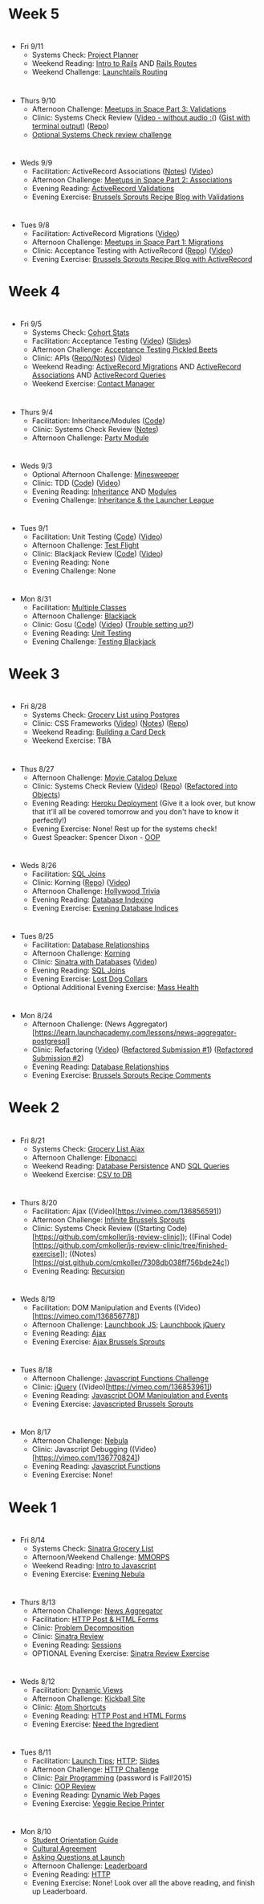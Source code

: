 # Week 5

#
* Fri 9/11
  - Systems Check: [Project Planner](https://learn.launchacademy.com/lessons/project-planner)
  - Weekend Reading: [Intro to Rails](https://learn.launchacademy.com/lessons/intro-to-rails) AND [Rails Routes](https://learn.launchacademy.com/lessons/rails-routes)
  - Weekend Challenge: [Launchtails Routing](https://learn.launchacademy.com/lessons/launchtails-routing)

#
* Thurs 9/10
  - Afternoon Challenge: [Meetups in Space Part 3: Validations](https://learn.launchacademy.com/lessons/meetups-in-space-3-validations)
  - Clinic: Systems Check Review ([Video - without audio :(](https://vimeo.com/138921982)) ([Gist with terminal output](https://gist.github.com/mlg-/e9d8b9a93306d60d2983)) ([Repo](https://github.com/mlg-/ghost_tours))
  - [Optional Systems Check review challenge](https://gist.github.com/cmkoller/0c5ccfa56c978fdf5cf0)

#
* Weds 9/9
  - Facilitation: ActiveRecord Associations ([Notes](https://docs.google.com/presentation/d/1l2wxtUQkdGp4tFh6O1HFVjX5a5ec2ioUIMqT0XL7WYM/edit?usp=sharing)) ([Video](https://vimeo.com/138765027))
  - Afternoon Challenge: [Meetups in Space Part 2: Associations]( https://learn.launchacademy.com/lessons/meetups-in-space-2-associations)
  - Evening Reading: [ActiveRecord Validations](https://learn.launchacademy.com/lessons/activerecord-validations)
  - Evening Exercise: [Brussels Sprouts Recipe Blog with Validations](https://learn.launchacademy.com/lessons/evening-exercise-ar-validations)

#
* Tues 9/8
  - Facilitation: ActiveRecord Migrations ([Video](https://vimeo.com/138704367 (edited)))
  - Afternoon Challenge: [Meetups in Space Part 1: Migrations](https://learn.launchacademy.com/lessons/meetups-in-space-1-migrations)
  - Clinic: Acceptance Testing with ActiveRecord ([Repo](https://github.com/davidrf/AR_acceptance_testing_fall_2015)) ([Video](https://github.com/davidrf/AR_acceptance_testing_fall_2015))
  - Evening Exercise: [Brussels Sprouts Recipe Blog with ActiveRecord](https://learn.launchacademy.com/lessons/evening-exercise-ar-querying-associations)

# Week 4

#
* Fri 9/5
  - Systems Check: [Cohort Stats](https://learn.launchacademy.com/lessons/cohort-stats)
  - Facilitation: Acceptance Testing ([Video](https://vimeo.com/138337561)) ([Slides](https://docs.google.com/presentation/d/1d0Jb7SxvUl1NdaUbDHo8gn2q3P5dPy1kDK2okAtH_Lg/edit?usp=sharing))
  - Afternoon Challenge: [Acceptance Testing Pickled Beets](https://learn.launchacademy.com/lessons/acceptance-testing-brussels-sprouts)
  - Clinic: APIs ([Repo/Notes](https://github.com/mlg-/magical-intertubes)) ([Video]( https://vimeo.com/138353688))
  - Weekend Reading: [ActiveRecord Migrations](https://learn.launchacademy.com/lessons/activerecord-migrations) AND [ActiveRecord Associations](https://learn.launchacademy.com/lessons/activerecord-associations) AND [ActiveRecord Queries](https://learn.launchacademy.com/lessons/activerecord-crud)
  - Weekend Exercise: [Contact Manager](https://learn.launchacademy.com/lessons/contact-manager)

#
* Thurs 9/4
  - Facilitation: Inheritance/Modules ([Code](https://gist.github.com/alxjrvs/cd5abdcefede7d4acaca))
  - Clinic: Systems Check Review ([Notes]((https://gist.github.com/alxjrvs/035787e1206eb9a1a075)))
  - Afternoon Challenge: [Party Module](https://learn.launchacademy.com/lessons/party-module)

#
* Weds 9/3
  - Optional Afternoon Challenge: [Minesweeper](https://learn.launchacademy.com/lessons/minesweeper)
  - Clinic: TDD ([Code](https://github.com/EliseFitz15/tdd-pokemon-fall)) ([Video](https://vimeo.com/138140415))
  - Evening Reading: [Inheritance](https://learn.launchacademy.com/lessons/inheritance) AND [Modules](https://learn.launchacademy.com/lessons/modules)
  - Evening Challenge: [Inheritance & the Launcher League](https://learn.launchacademy.com/lessons/inheritance-launchers-league)

#
* Tues 9/1
  - Facilitation: Unit Testing ([Code](https://github.com/LaunchAcademy/bank)) ([Video](https://vimeo.com/137970873))
  - Afternoon Challenge: [Test Flight](https://learn.launchacademy.com/lessons/test-flight)
  - Clinic: Blackjack Review ([Code](https://github.com/davidrf/blackjack_clinic_fall_2015/blob/master/blackjack.rb)) ([Video]( https://vimeo.com/138021795))
  - Evening Reading: None
  - Evening Challenge: None

#
* Mon 8/31
  - Facilitation: [Multiple Classes](https://vimeo.com/137850300)
  - Afternoon Challenge: [Blackjack](https://learn.launchacademy.com/lessons/blackjack)
  - Clinic: Gosu ([Code](https://github.com/davidrf/gosu_fall_2015)) ([Video](https://vimeo.com/137885693)) ([Trouble setting up?](https://learn.launchacademy.com/questions/148))
  - Evening Reading: [Unit Testing](https://learn.launchacademy.com/lessons/tdd-unit-testing)
  - Evening Challenge: [Testing Blackjack](https://learn.launchacademy.com/lessons/evening-black-jack-challenge)

# Week 3

#
* Fri 8/28
  - Systems Check: [Grocery List using Postgres](https://learn.launchacademy.com/lessons/grocery-list-postgres)
  - Clinic: CSS Frameworks ([Video](https://vimeo.com/137644401)) ([Notes]( https://github.com/cmkoller/css_frameworks_example/blob/fall-2015/css_frameworks.md)) ([Repo](https://github.com/cmkoller/css_frameworks_example/tree/fall-2015))
  - Weekend Reading: [Building a Card Deck](https://learn.launchacademy.com/lessons/building-a-card-deck)
  - Weekend Exercise: TBA

#
* Thus 8/27
  - Afternoon Challenge: [Movie Catalog Deluxe](https://learn.launchacademy.com/lessons/movie-catalog-deluxe
)
  - Clinic: Systems Check Review ([Video](https://vimeo.com/137532521)) ([Repo](https://github.com/davidrf/beer_reviews_fall_2015)) ([Refactored into Objects](https://github.com/davidrf/beer_reviews_fall_2015/tree/refactored_branch))
  - Evening Reading: [Heroku Deployment](https://devcenter.heroku.com/articles/getting-started-with-ruby-o) (Give it a look over, but know that it'll all be covered tomorrow and you don't have to know it perfectly!)
  - Evening Exercise: None! Rest up for the systems check!
  - Guest Speacker: Spencer Dixon - [OOP](https://vimeo.com/137700463)

#
* Weds 8/26
  - Facilitation: [SQL Joins](https://vimeo.com/137388464)
  - Clinic: Korning ([Repo]( https://github.com/EliseFitz15/korning-fall)) ([Video](https://vimeo.com/137537551))
  - Afternoon Challenge: [Hollywood Trivia](https://learn.launchacademy.com/lessons/hollywood-trivia)
  - Evening Reading: [Database Indexing](https://learn.launchacademy.com/lessons/database-indexes)
  - Evening Exercise: [Evening Database Indices](https://learn.launchacademy.com/lessons/evening-database-indices)

#
* Tues 8/25
  - Facilitation: [Database Relationships](https://vimeo.com/137258944)
  - Afternoon Challenge: [Korning](https://learn.launchacademy.com/lessons/korning)
  - Clinic: [Sinatra with Databases](https://github.com/mlg-/url-shortener-machine) ([Video](https://vimeo.com/137312398))
  - Evening Reading: [SQL Joins](https://learn.launchacademy.com/lessons/sql-joins)
  - Evening Exercise: [Lost Dog Collars](https://learn.launchacademy.com/lessons/evening-lost-dog-collars)
  - Optional Additional Evening Exercise: [Mass Health](https://learn.launchacademy.com/lessons/mass-health)

#
* Mon 8/24
  - Afternoon Challenge: (News Aggregator)[https://learn.launchacademy.com/lessons/news-aggregator-postgresql]
  - Clinic: Refactoring ([Video](https://vimeo.com/137245734)) ([Refactored Submission #1](https://learn.launchacademy.com/submissions/8393)) ([Refactored Submission #2](https://learn.launchacademy.com/submissions/8407))
  - Evening Reading: [Database Relationships](https://learn.launchacademy.com/lessons/database-relationships)
  - Evening Exercise: [Brussels Sprouts Recipe Comments](https://learn.launchacademy.com/lessons/evening-brussels-sprouts-comments)

# Week 2

#
* Fri 8/21
  - Systems Check: [Grocery List Ajax](https://learn.launchacademy.com/lessons/grocery-list-ajax)
  - Afternoon Challenge: [Fibonacci](https://learn.launchacademy.com/lessons/fibonacci)
  - Weekend Reading: [Database Persistence](https://learn.launchacademy.com/lessons/database-persistence) AND [SQL Queries](https://learn.launchacademy.com/lessons/sql-queries)
  - Weekend Exercise: [CSV to DB](https://learn.launchacademy.com/lessons/evening-csv-to-db)

#
* Thurs 8/20
  - Facilitation: Ajax ((Video)[https://vimeo.com/136856591])
  - Afternoon Challenge: [Infinite Brussels Sprouts](https://learn.launchacademy.com/lessons/infinite-brussel-sprouts)
  - Clinic: Systems Check Review ((Starting Code)[https://github.com/cmkoller/js-review-clinic]); ((Final Code)[https://github.com/cmkoller/js-review-clinic/tree/finished-exercise]); ((Notes)[https://gist.github.com/cmkoller/7308db038ff756bde24c])
  - Evening Reading: [Recursion](https://learn.launchacademy.com/lessons/recursion)

#
* Weds 8/19
  - Facilitation: DOM Manipulation and Events ((Video)[https://vimeo.com/136856778])
  - Afternoon Challenge: [Launchbook JS](https://learn.launchacademy.com/lessons/launchbook-js); [Launchbook jQuery](https://learn.launchacademy.com/lessons/launchbook-jquery)
  - Evening Reading: [Ajax](https://learn.launchacademy.com/lessons/ajax)
  - Evening Exercise: [Ajax Brussels Sprouts]( https://learn.launchacademy.com/lessons/evening-ajax-brussels-sprouts)

#
* Tues 8/18
  - Afternoon Challenge: [Javascript Functions Challenge](https://learn.launchacademy.com/lessons/js-functions-challenge)
  - Clinic: [jQuery](https://github.com/mlg-/space-tacos) ((Video)[https://vimeo.com/136853961])
  - Evening Reading: [Javascript DOM Manipulation and Events](https://learn.launchacademy.com/lessons/javascript-dom-and-events)
  - Evening Exercise: [Javascripted Brussels Sprouts](https://learn.launchacademy.com/lessons/evening-javascripted-brussels-sprouts)

#
* Mon 8/17
  - Afternoon Challenge: [Nebula](https://learn.launchacademy.com/lessons/nebula)
  - Clinic: Javascript Debugging ((Video)[https://vimeo.com/136770824])
  - Evening Reading: [Javascript Functions](https://learn.launchacademy.com/lessons/javascript-functions-basics)
  - Evening Exercise: None!

# Week 1

#
* Fri 8/14
  - Systems Check: [Sinatra Grocery List](https://learn.launchacademy.com/lessons/grocery-list-sinatra)
  - Afternoon/Weekend Challenge: [MMORPS](https://learn.launchacademy.com/lessons/mmorps)
  - Weekend Reading: [Intro to Javascript](https://learn.launchacademy.com/lessons/intro-to-javascript)
  - Evening Exercise: [Evening Nebula](https://learn.launchacademy.com/lessons/evening-nebula)

#
* Thurs 8/13
  - Afternoon Challenge: [News Aggregator](https://learn.launchacademy.com/lessons/news-aggregator)
  - Facilitation: [HTTP Post & HTML Forms](https://vimeo.com/launchacademy/review/136216959/1e64c2d172)
  - Clinic: [Problem Decomposition](https://gist.github.com/alxjrvs/94920198aebb6f16f650#file-leaderboard-rb)
  - Clinic: [Sinatra Review](https://github.com/LaunchAcademy/url-shortener-sinatra)
  - Evening Reading: [Sessions](https://learn.launchacademy.com/lessons/sessions)
  - OPTIONAL Evening Exercise: [Sinatra Review Exercise](https://gist.github.com/davidrf/125aa2406c0bc3bc1149)

#
* Weds 8/12
  - Facilitation: [Dynamic Views](https://vimeo.com/136113671)
  - Afternoon Challenge: [Kickball Site](https://learn.launchacademy.com/lessons/kickball-site)
  - Clinic: [Atom Shortcuts](https://gist.github.com/cmkoller/23e9fc98484d12824736)
  - Evening Reading: [HTTP Post and HTML Forms](https://learn.launchacademy.com/lessons/http-post-and-html-forms)
  - Evening Exercise: [Need the Ingredient](https://learn.launchacademy.com/lessons/evening-need-the-ingredients)

#
* Tues 8/11
  - Facilitation: [Launch Tips](https://vimeo.com/135984101); [HTTP](https://vimeo.com/135984954); [Slides](https://github.com/radavis/slides)
  - Afternoon Challenge: [HTTP Challenge](https://learn.launchacademy.com/lessons/http-challenge)
  - Clinic: [Pair Programming](https://vimeo.com/136015628) (password is Fall!2015)
  - Clinic: [OOP Review](https://docs.google.com/presentation/d/1_UGEnn0rl7-supnApNLpTzcJtuRfxTPzJpFfikl0q2E/edit?usp=sharing)
  - Evening Reading: [Dynamic Web Pages](https://learn.launchacademy.com/lessons/dynamic-web-pages)
  - Evening Exercise: [Veggie Recipe Printer](https://learn.launchacademy.com/lessons/evening-veggie-recipe-printer)

#
* Mon 8/10
  - [Student Orientation Guide](https://learn.launchacademy.com/lessons/student-orientation-guide)
  - [Cultural Agreement](https://learn.launchacademy.com/lessons/cultural-agreement)
  - [Asking Questions at Launch](https://learn.launchacademy.com/lessons/asking-questions-at-launch)
  - Afternoon Challenge: [Leaderboard](https://learn.launchacademy.com/lessons/leaderboard)
  - Evening Reading: [HTTP](https://learn.launchacademy.com/lessons/http)
  - Evening Exercise: None! Look over all the above reading, and finish up Leaderboard.
